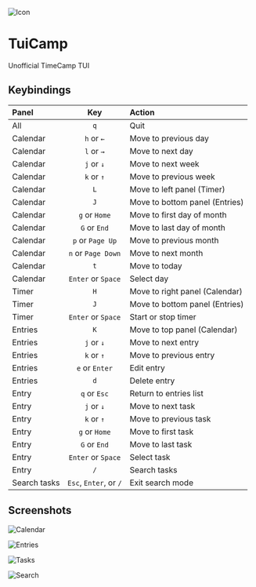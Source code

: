 ![Icon](https://github.com/user-attachments/assets/7528fcda-c77f-4f3f-a9a6-fae0109f9e0a)

# TuiCamp

Unofficial TimeCamp TUI

## Keybindings

| Panel        |          Key           | Action                         |
| :----------- | :--------------------: | :----------------------------- |
| All          |          `q`           | Quit                           |
| Calendar     |       `h` or `←`       | Move to previous day           |
| Calendar     |       `l` or `→`       | Move to next day               |
| Calendar     |       `j` or `↓`       | Move to next week              |
| Calendar     |       `k` or `↑`       | Move to previous week          |
| Calendar     |          `L`           | Move to left panel (Timer)     |
| Calendar     |          `J`           | Move to bottom panel (Entries) |
| Calendar     |     `g` or `Home`      | Move to first day of month     |
| Calendar     |      `G` or `End`      | Move to last day of month      |
| Calendar     |    `p` or `Page Up`    | Move to previous month         |
| Calendar     |   `n` or `Page Down`   | Move to next month             |
| Calendar     |          `t`           | Move to today                  |
| Calendar     |   `Enter` or `Space`   | Select day                     |
| Timer        |          `H`           | Move to right panel (Calendar) |
| Timer        |          `J`           | Move to bottom panel (Entries) |
| Timer        |   `Enter` or `Space`   | Start or stop timer            |
| Entries      |          `K`           | Move to top panel (Calendar)   |
| Entries      |       `j` or `↓`       | Move to next entry             |
| Entries      |       `k` or `↑`       | Move to previous entry         |
| Entries      |     `e` or `Enter`     | Edit entry                     |
| Entries      |          `d`           | Delete entry                   |
| Entry        |      `q` or `Esc`      | Return to entries list         |
| Entry        |       `j` or `↓`       | Move to next task              |
| Entry        |       `k` or `↑`       | Move to previous task          |
| Entry        |     `g` or `Home`      | Move to first task             |
| Entry        |      `G` or `End`      | Move to last task              |
| Entry        |   `Enter` or `Space`   | Select task                    |
| Entry        |          `/`           | Search tasks                   |
| Search tasks | `Esc`, `Enter`, or `/` | Exit search mode               |

## Screenshots

![Calendar](https://github.com/user-attachments/assets/2ac68a9a-4ae2-4a7a-8dd4-fcc4db1e032a)

![Entries](https://github.com/user-attachments/assets/282c72c8-d3ed-44a5-b22e-89b29db186f4)

![Tasks](https://github.com/user-attachments/assets/068fabab-ff5e-45b7-bdb0-c92fcd754a47)

![Search](https://github.com/user-attachments/assets/d7fde81c-0b27-4e29-81fa-e4703f573c34)

